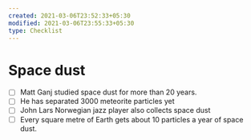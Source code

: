 ```yaml
---
created: 2021-03-06T23:52:33+05:30
modified: 2021-03-06T23:55:33+05:30
type: Checklist
---
```


# Space dust

- [ ] Matt Ganj studied space dust for more than 20 years.
- [ ] He has separated 3000 meteorite particles yet
- [ ] John Lars Norwegian jazz player also collects space dust
- [ ] Every square metre of Earth gets about 10 particles a year of space dust.
